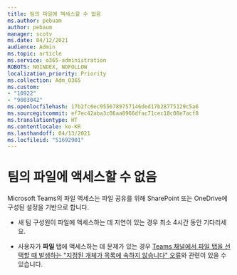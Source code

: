 ```yaml
---
title: 팀의 파일에 액세스할 수 없음
ms.author: pebuam
author: pebaum
manager: scotv
ms.date: 04/12/2021
audience: Admin
ms.topic: article
ms.service: o365-administration
ROBOTS: NOINDEX, NOFOLLOW
localization_priority: Priority
ms.collection: Adm_O365
ms.custom:
- "10922"
- "9003042"
ms.openlocfilehash: 17b2fc0ec9556789757146ded17b28775129c5a6
ms.sourcegitcommit: ef7ec42aba3c06aa8966dfac71cec18c08e7acf8
ms.translationtype: HT
ms.contentlocale: ko-KR
ms.lasthandoff: 04/13/2021
ms.locfileid: "51692901"
---
```

# <a name="unable-to-access-files-in-a-team"></a>팀의 파일에 액세스할 수 없음

Microsoft Teams의 파일 액세스는 파일 공유를 위해 SharePoint 또는 OneDrive에 구성된 설정을 기반으로 합니다.

- 새 팀 구성원이 파일에 액세스하는 데 지연이 있는 경우 최소 4시간 동안 기다리세요.

- 사용자가 **파일** 탭에 액세스하는 데 문제가 있는 경우 [Teams 채널에서 파일 탭을 선택할 때 발생하는 "지정된 개체가 목록에 속하지 않습니다" 오류](https://docs.microsoft.com/microsoftteams/troubleshoot/files/object-specified-not-belong-to-list)와 관련이 있을 수 있습니다.
